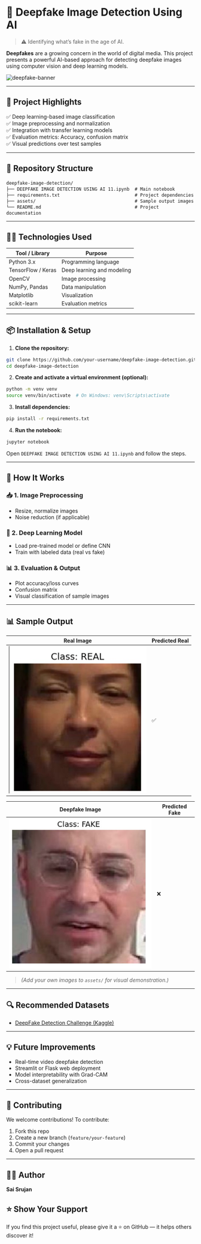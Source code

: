 # 🧠 Deepfake Image Detection Using AI

> ⚠️ Identifying what’s fake in the age of AI.

**Deepfakes** are a growing concern in the world of digital media. This project presents a powerful AI-based approach for detecting deepfake images using computer vision and deep learning models.

![deepfake-banner](https://user-images.githubusercontent.com/placeholder/deepfake-detection-banner.png)

---

## 🚀 Project Highlights

✅ Deep learning-based image classification  
✅ Image preprocessing and normalization  
✅ Integration with transfer learning models  
✅ Evaluation metrics: Accuracy, confusion matrix  
✅ Visual predictions over test samples  

---

## 📁 Repository Structure

```
deepfake-image-detection/
├── DEEPFAKE IMAGE DETECTION USING AI 11.ipynb  # Main notebook
├── requirements.txt                            # Project dependencies
├── assets/                                     # Sample output images
└── README.md                                   # Project documentation
```

---

## 🧑‍💻 Technologies Used

| Tool / Library     | Purpose                         |
|--------------------|----------------------------------|
| Python 3.x         | Programming language             |
| TensorFlow / Keras | Deep learning and modeling       |
| OpenCV             | Image processing                 |
| NumPy, Pandas      | Data manipulation                |
| Matplotlib         | Visualization                    |
| scikit-learn       | Evaluation metrics               |

---

## 📦 Installation & Setup

1. **Clone the repository:**

```bash
git clone https://github.com/your-username/deepfake-image-detection.git
cd deepfake-image-detection
```

2. **Create and activate a virtual environment (optional):**

```bash
python -m venv venv
source venv/bin/activate  # On Windows: venv\Scripts\activate
```

3. **Install dependencies:**

```bash
pip install -r requirements.txt
```

4. **Run the notebook:**

```bash
jupyter notebook
```

Open `DEEPFAKE IMAGE DETECTION USING AI 11.ipynb` and follow the steps.

---

## 🧪 How It Works

### 📥 1. Image Preprocessing
- Resize, normalize images
- Noise reduction (if applicable)

### 🧠 2. Deep Learning Model
- Load pre-trained model or define CNN
- Train with labeled data (real vs fake)

### 📊 3. Evaluation & Output
- Plot accuracy/loss curves
- Confusion matrix
- Visual classification of sample images

---

## 📊 Sample Output

| Real Image | Predicted Real |  
|------------|----------------|  
| ![real](assets/real_sample.jpg) | ✅ |

| Deepfake Image | Predicted Fake |  
|----------------|----------------|  
| ![fake](assets/fake_sample.jpg) | ❌ |

> *(Add your own images to `assets/` for visual demonstration.)*

---

## 🔍 Recommended Datasets

- [DeepFake Detection Challenge (Kaggle)](https://www.kaggle.com/c/deepfake-detection-challenge)

---

## 💡 Future Improvements

- Real-time video deepfake detection
- Streamlit or Flask web deployment
- Model interpretability with Grad-CAM
- Cross-dataset generalization

---

## 🤝 Contributing

We welcome contributions! To contribute:

1. Fork this repo
2. Create a new branch (`feature/your-feature`)
3. Commit your changes
4. Open a pull request

---

## 👨‍💻 Author

**Sai Srujan**  

## ⭐️ Show Your Support

If you find this project useful, please give it a ⭐ on GitHub — it helps others discover it!
